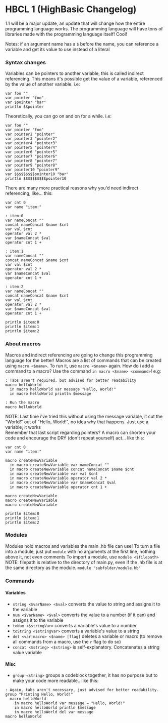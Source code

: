 # HBCL 1 (HighBasic Changelog)
1.1 will be a major update, an update that will change how the entire programming language works.
The programming language will have tons of libraries made with the programming language itself! Cool!

Notes: if an argument name has a `$` before the name, you can reference a variable and get its value to use instead of a literal
### Syntax changes
Variables can be pointers to another variable, this is called indirect referencing. This means it's possible get the value of a variable, referenced by the value of another variable. i.e:
```hb
var foo ""
var pointer "foo"
var $pointer "bar"
println $$pointer
```
Theoretically, you can go on and on for a while. i.e:
```hb
var foo ""
var pointer "foo"
var pointer2 "pointer"
var pointer3 "pointer2"
var pointer4 "pointer3"
var pointer5 "pointer4"
var pointer6 "pointer5"
var pointer7 "pointer6"
var pointer8 "pointer7"
var pointer9 "pointer8"
var pointer10 "pointer9"
var $$$$$$$$$pointer10 "bar"
println $$$$$$$$$$pointer10
```
There are many more practical reasons why you'd need indirect referencing, like... this:
```hb
var cnt 0
var name "item:"

: item:0
var nameConcat ""
concat nameConcat $name $cnt
var val $cnt
operator val 2 *
var $nameConcat $val
operator cnt 1 +

: item:1
var nameConcat ""
concat nameConcat $name $cnt
var val $cnt
operator val 2 *
var $nameConcat $val
operator cnt 1 +

: item:2
var nameConcat ""
concat nameConcat $name $cnt
var val $cnt
operator val 2 *
var $nameConcat $val
operator cnt 1 +

println $item:0
println $item:1
println $item:2
```
### About macros
Macros and indirect referencing are going to change this programming language for the better!
Macros are a list of commands that can be created using `macro <$name>`. To run it, use `macro <$name>` again.
How do i add a command to a macro? Use the command `in macro <$name> <command>`! e.g:
```hb
: Tabs aren't required, but advised for better readability
macro helloWorld
  in macro helloWorld var message "Hello, World!"
  in macro helloWorld println $message

: Run the macro
macro helloWorld
```
NOTE: Last time i've tried this without using the message variable, it cut the "World!" out of "Hello, World!", no idea why that happens. Just use a variable, it works</br>
Remember that last script regarding pointers? A macro can shorten your code and encourage the DRY (don't repeat yourself) act... like this:
```hb
var cnt 0
var name "item:"

macro createNewVariable
  in macro createNewVariable var nameConcat ""
  in macro createNewVariable concat nameConcat $name $cnt
  in macro createNewVariable var val $cnt
  in macro createNewVariable operator val 2 *
  in macro createNewVariable var $nameConcat $val
  in macro createNewVariable operator cnt 1 +

macro createNewVariable
macro createNewVariable
macro createNewVariable

println $item:0
println $item:1
println $item:2
```
### Modules
Modules hold macros and variables the main .hb file can use!
To turn a file into a module, just put `module` with no arguments at the first line, nothing above it, not even comments
To import a module, use `module <$filepath>`
NOTE: filepath is relative to the directory of main.py, even if the .hb file is at the same directory as the module.
`module "subfolder/module.hb"`
### Commands
#### Variables
- `string <$varName> <$val>` converts the value to string and assigns it to the variable
- `num <$varName> <$val>` converts the value to a number (if it can) and assigns it to the variable
- `toNum <$stringVar>` converts a variable's value to a number
- `toString <$stringVar>` converts a variable's value to a string
- `del <var|macro> <$name> [flag]` deletes a variable or macro (to remove all commands from a macro, use the `r` flag to do so)
- `concat <$string> <$string>` is self-explanatory. Concatenates a string value variable
#### Misc
- `group <string>` groups a codeblock together, it has no purpose but to make your code more readable.. like this:
```hb
: Again, tabs aren't necessary, just advised for better readability.
group "Printing Hello, World!"
  macro helloWorld
    in macro helloWorld var message = "Hello, World!"
    in macro helloWorld println $message
    in macro helloWorld del var message
macro helloWorld
```
